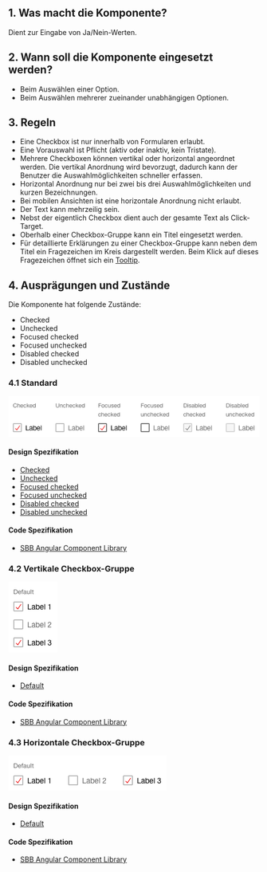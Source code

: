 ## 1. Was macht die Komponente?
Dient zur Eingabe von Ja/Nein-Werten.

## 2. Wann soll die Komponente eingesetzt werden? 
* Beim Auswählen einer Option.
* Beim Auswählen mehrerer zueinander unabhängigen Optionen.

## 3. Regeln 
* Eine Checkbox ist nur innerhalb von Formularen erlaubt.
* Eine Vorauswahl ist Pflicht (aktiv oder inaktiv, kein Tristate).
* Mehrere Checkboxen können vertikal oder horizontal angeordnet werden. Die vertikal Anordnung wird bevorzugt, dadurch kann der Benutzer die Auswahlmöglichkeiten schneller erfassen.
* Horizontal Anordnung nur bei zwei bis drei Auswahlmöglichkeiten und kurzen Bezeichnungen.
* Bei mobilen Ansichten ist eine horizontale Anordnung nicht erlaubt.
* Der Text kann mehrzeilig sein.
* Nebst der eigentlich Checkbox dient auch der gesamte Text als Click-Target.
* Oberhalb einer Checkbox-Gruppe kann ein Titel eingesetzt werden.
* Für detaillierte Erklärungen zu einer Checkbox-Gruppe kann neben dem Titel ein Fragezeichen im Kreis dargestellt werden. Beim Klick auf dieses Fragezeichen öffnet sich ein [Tooltip](https://digital.sbb.ch/de/websites/components/tooltip).

## 4. Ausprägungen und Zustände 
Die Komponente hat folgende Zustände:
* Checked
* Unchecked
* Focused checked
* Focused unchecked
* Disabled checked
* Disabled unchecked

### 4.1 Standard
![Darstellung der Komponente Checkbox in der Ausprägung Standard](https://raw.githubusercontent.com/sbb-design-systems/design-system-website-documentation/master/documentation/components/checkbox/images/checkbox_default.png 'class: image')

#### Design Spezifikation
* [Checked](https://www.sketch.com/s/80f12b3b-58e5-4b4c-98cd-c553bae18db0/a/ewdALP#Inspector)
* [Unchecked](https://www.sketch.com/s/80f12b3b-58e5-4b4c-98cd-c553bae18db0/a/GLdVeO#Inspector)
* [Focused checked](https://www.sketch.com/s/80f12b3b-58e5-4b4c-98cd-c553bae18db0/a/OzRElm#Inspector)
* [Focused unchecked](https://www.sketch.com/s/80f12b3b-58e5-4b4c-98cd-c553bae18db0/a/mjKVeP#Inspector)
* [Disabled checked](https://www.sketch.com/s/80f12b3b-58e5-4b4c-98cd-c553bae18db0/a/DKwRJ4#Inspector)
* [Disabled unchecked](https://www.sketch.com/s/80f12b3b-58e5-4b4c-98cd-c553bae18db0/a/j9rRJb#Inspector)

#### Code Spezifikation
* [SBB Angular Component Library](https://sbb-angular.app.sbb.ch/public/components/checkbox)

### 4.2 Vertikale Checkbox-Gruppe 
![Darstellung der Komponente Checkbox als vertikale Gruppe](https://raw.githubusercontent.com/sbb-design-systems/design-system-website-documentation/master/documentation/components/checkbox/images/checkbox_vertical.png 'class: image')

#### Design Spezifikation
* [Default](https://www.sketch.com/s/80f12b3b-58e5-4b4c-98cd-c553bae18db0/a/dKja7j#Inspector)

#### Code Spezifikation
* [SBB Angular Component Library](https://sbb-angular.app.sbb.ch/public/components/checkbox)

### 4.3 Horizontale Checkbox-Gruppe
![Darstellung der Komponente Checkbox als horizontale Gruppe](https://raw.githubusercontent.com/sbb-design-systems/design-system-website-documentation/master/documentation/components/checkbox/images/checkbox_horizontal.png 'class: image')

#### Design Spezifikation
* [Default](https://www.sketch.com/s/80f12b3b-58e5-4b4c-98cd-c553bae18db0/a/zAKM2l#Inspector)

#### Code Spezifikation
* [SBB Angular Component Library](https://sbb-angular.app.sbb.ch/public/components/checkbox)
